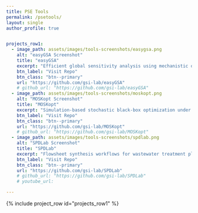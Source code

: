 ```yaml
---
title: PSE Tools
permalink: /psetools/
layout: single
author_profile: true


projects_row1:
  - image_path: assets/images/tools-screenshots/easygsa.png
    alt: "easyGSA Screenshot"
    title: "easyGSA"
    excerpt: "Efficient global sensitivity analysis using mechanistic or machine learning models"
    btn_label: "Visit Repo"
    btn_class: "btn--primary"
    url: "https://github.com/gsi-lab/easyGSA"
    # github_url: "https://github.com/gsi-lab/easyGSA"
  - image_path: assets/images/tools-screenshots/moskopt.png
    alt: "MOSKopt Screenshot"
    title: "MOSKopt"
    excerpt: "Simulation-based stochastic black-box optimization under uncertainty using Stochastic Kriging and Monte Carlo simulation"
    btn_label: "Visit Repo"
    btn_class: "btn--primary"
    url: "https://github.com/gsi-lab/MOSKopt"
    # github_url: "https://github.com/gsi-lab/MOSKopt"
  - image_path: assets/images/tools-screenshots/spdlab.png
    alt: "SPDLab Screenshot"
    title: "SPDLab"
    excerpt: "Flowsheet synthesis workflows for wastewater treatment plants"
    btn_label: "Visit Repo"
    btn_class: "btn--primary"
    url: "https://github.com/gsi-lab/SPDLab"
    # github_url: "https://github.com/gsi-lab/SPDLab"
    # youtube_url: 

---
```

<link rel="stylesheet" href="/assets/styles/projects.css">

{% include project_row id="projects_row1" %}


